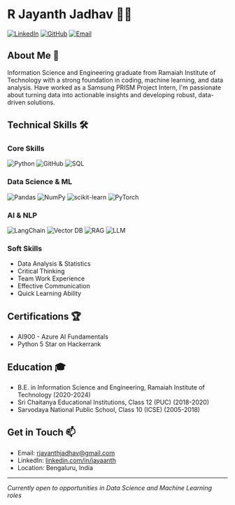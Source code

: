 # R Jayanth Jadhav 👨‍💻

[![LinkedIn](https://img.shields.io/badge/LinkedIn-0077B5?style=for-the-badge&logo=linkedin&logoColor=white)](https://www.linkedin.com/in/jayaanth)
[![GitHub](https://img.shields.io/badge/GitHub-100000?style=for-the-badge&logo=github&logoColor=white)](https://github.com/nishJay)
[![Email](https://img.shields.io/badge/Email-D14836?style=for-the-badge&logo=gmail&logoColor=white)](mailto:rjayanthjadhav@gmail.com)

## About Me 🚀
Information Science and Engineering graduate from Ramaiah Institute of Technology with a strong foundation in coding, machine learning, and data analysis. Have worked as a Samsung PRISM Project Intern, I'm passionate about turning data into actionable insights and developing robust, data-driven solutions.

## Technical Skills 🛠️

### Core Skills
![Python](https://img.shields.io/badge/python-3670A0?style=for-the-badge&logo=python&logoColor=ffdd54)
![GitHub](https://img.shields.io/badge/github-%23121011.svg?style=for-the-badge&logo=github&logoColor=white)
![SQL](https://img.shields.io/badge/SQL-%2307405e.svg?style=for-the-badge&logo=sqlite&logoColor=white)

### Data Science & ML
![Pandas](https://img.shields.io/badge/pandas-%23150458.svg?style=for-the-badge&logo=pandas&logoColor=white)
![NumPy](https://img.shields.io/badge/numpy-%23013243.svg?style=for-the-badge&logo=numpy&logoColor=white)
![scikit-learn](https://img.shields.io/badge/scikit--learn-%23F7931E.svg?style=for-the-badge&logo=scikit-learn&logoColor=white)
![PyTorch](https://img.shields.io/badge/PyTorch-%23EE4C2C.svg?style=for-the-badge&logo=PyTorch&logoColor=white)

### AI & NLP
![LangChain](https://img.shields.io/badge/LangChain-%23000000.svg?style=for-the-badge)
![Vector DB](https://img.shields.io/badge/Vector%20Databases-%234ea94b.svg?style=for-the-badge)
![RAG](https://img.shields.io/badge/RAG-FF6F00?style=for-the-badge)
![LLM](https://img.shields.io/badge/LLM-311C87?style=for-the-badge)

### Soft Skills
- Data Analysis & Statistics
- Critical Thinking
- Team Work Experience
- Effective Communication
- Quick Learning Ability


## Certifications 🏆
- AI900 - Azure AI Fundamentals
- Python 5 Star on Hackerrank

## Education 🎓
- B.E. in Information Science and Engineering, Ramaiah Institute of Technology (2020-2024)
- Sri Chaitanya Educational Institutions, Class 12 (PUC) (2018-2020)
- Sarvodaya National Public School, Class 10 (ICSE) (2005-2018)

## Get in Touch 📫
- Email: rjayanthjadhav@gmail.com
- LinkedIn: [linkedin.com/in/jayaanth](https://www.linkedin.com/in/jayaanth)
- Location: Bengaluru, India

---
*Currently open to opportunities in Data Science and Machine Learning roles*
